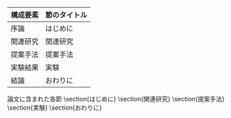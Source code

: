 構成要素 | 節のタイトル
 --- | --- 
序論 | はじめに
関連研究 | 関連研究
提案手法 | 提案手法
実験結果 | 実験
結論 | おわりに

論文に含まれた各節
\section{はじめに}
\section{関連研究}
\section{提案手法}
\section{実験}
\section{おわりに}
